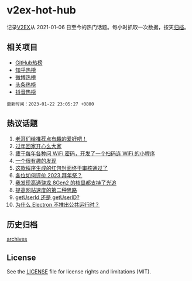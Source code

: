 # v2ex-hot-hub

 记录[V2EX](https://www.v2ex.com/)从 2021-01-06 日至今的热门话题。每小时抓取一次数据，按天[归档](archives)。
 
 ## 相关项目

- [GitHub热榜](https://github.com/snaildev/github-hot-hub)
- [知乎热榜](https://github.com/snaildev/zhihu-hot-hub)
- [微博热榜](https://github.com/snaildev/weibo-hot-hub)
- [头条热榜](https://github.com/snaildev/toutiao-hot-hub)
- [抖音热榜](https://github.com/snaildev/douyin-hot-hub)


 `更新时间：2023-01-22 23:05:27 +0800`

## 热议话题

1. [老哥们给推荐点有趣的爱好吧！](https://www.v2ex.com/t/910210)
1. [过年回家开心么大家](https://www.v2ex.com/t/910234)
1. [疲于每年各种问 WiFi 密码，开发了一个扫码连 WiFi 的小程序](https://www.v2ex.com/t/910232)
1. [一个很有趣的发现](https://www.v2ex.com/t/910215)
1. [这款程序生成的红包封面终于审核通过了](https://www.v2ex.com/t/910245)
1. [各位如何评价 2023 拜年祭？](https://www.v2ex.com/t/910222)
1. [我发现高通骁龙 8Gen2 的核显都支持了光追](https://www.v2ex.com/t/910225)
1. [提高网站速度的第二种思路](https://www.v2ex.com/t/910229)
1. [getUserId 还是 getUserID?](https://www.v2ex.com/t/910246)
1. [为什么 Electron 不推出公共运行时？](https://www.v2ex.com/t/910242)

## 历史归档

[archives](archives)

## License

See the [LICENSE](LICENSE) file for license rights and limitations (MIT).
